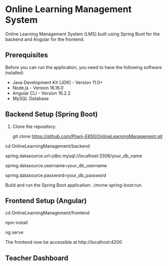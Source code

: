 # Online Learning Management System

Online Learning Management System (LMS) built using Spring Boot for the backend and Angular for the frontend.

## Prerequisites

Before you can run the application, you need to have the following software installed:

- Java Development Kit (JDK) - Version 11.0+
- Node.js - Version 16.16.0
- Angular CLI - Version 16.2.2
- MySQL Database

## Backend Setup (Spring Boot)

1. Clone the repository:
   
   git clone https://github.com/Phani-E650/OnlineLearningManagement.git

cd OnlineLearningManagement/backend

spring.datasource.url=jdbc:mysql://localhost:3306/your_db_name

spring.datasource.username=your_db_username

spring.datasource.password=your_db_password


Build and run the Spring Boot application:
./mvnw spring-boot:run


## Frontend Setup (Angular)

cd OnlineLearningManagement/frontend

npm install

ng serve

The frontend now be accessible at http://localhost:4200

<H2> Teacher Dashboard</H2>


